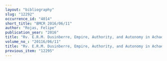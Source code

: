 ```yaml
---
layout: "bibliography"
slug: "12292"
occurrence_id: "4014"
short_title: "BMCR 2016/06/11"
author: "Rojas, Felipe"
publication_year: "2016"
title: "Rv. E.R.M. Dusinberre, Empire, Authority, and Autonomy in Achaemenid Anatolia"
volume_no_: "20116/06/11"
title: "Rv. E.R.M. Dusinberre, Empire, Authority, and Autonomy in Achaemenid Anatolia"
previous_item: "12295"
---
```

